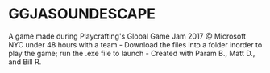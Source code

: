 # GGJASOUNDESCAPE
A game made during Playcrafting's Global Game Jam 2017 @ Microsoft NYC under 48 hours with a team - 
Download the files into a folder inorder to play the game; run the .exe file to launch - 
Created with Param B., Matt D., and Bill R.
